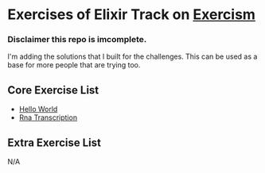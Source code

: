 # Exercises of Elixir Track on [Exercism](https://exercism.io/)

### Disclaimer this repo is imcomplete.

I'm adding the solutions that I built for the challenges. This can be used as a base for more people that are trying too.

## Core Exercise List
  - [Hello World](https://exercism.io/my/tracks/elixir#exercise-hello-world)
  - [Rna Transcription](https://exercism.io/my/tracks/elixir#exercise-rna-transcription)
  
## Extra Exercise List
N/A
